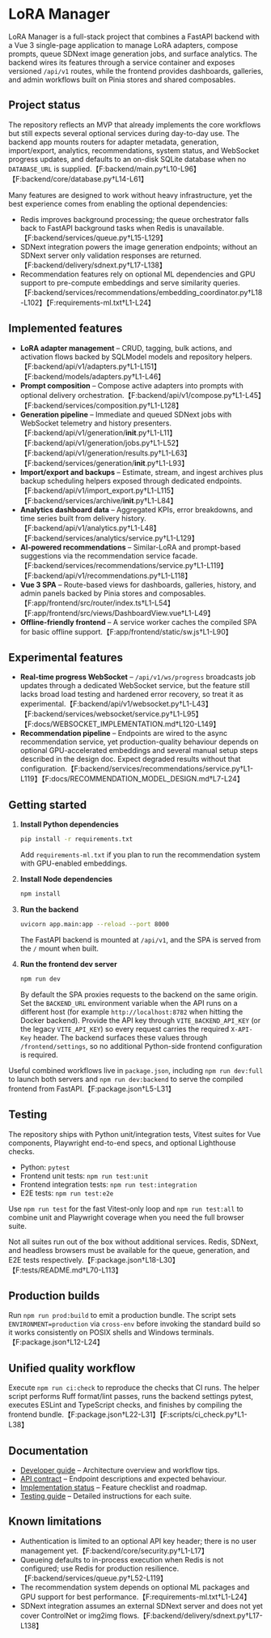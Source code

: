 # LoRA Manager

LoRA Manager is a full-stack project that combines a FastAPI backend with a Vue 3
single-page application to manage LoRA adapters, compose prompts, queue SDNext
image generation jobs, and surface analytics. The backend wires its features
through a service container and exposes versioned `/api/v1` routes, while the
frontend provides dashboards, galleries, and admin workflows built on Pinia
stores and shared composables.

## Project status

The repository reflects an MVP that already implements the core workflows but
still expects several optional services during day-to-day use. The backend app
mounts routers for adapter metadata, generation, import/export, analytics,
recommendations, system status, and WebSocket progress updates, and defaults to
an on-disk SQLite database when no `DATABASE_URL` is supplied.【F:backend/main.py†L10-L96】【F:backend/core/database.py†L14-L61】

Many features are designed to work without heavy infrastructure, yet the best
experience comes from enabling the optional dependencies:

- Redis improves background processing; the queue orchestrator falls back to
  FastAPI background tasks when Redis is unavailable.【F:backend/services/queue.py†L15-L129】
- SDNext integration powers the image generation endpoints; without an SDNext
  server only validation responses are returned.【F:backend/delivery/sdnext.py†L17-L138】
- Recommendation features rely on optional ML dependencies and GPU support to
  pre-compute embeddings and serve similarity queries.【F:backend/services/recommendations/embedding_coordinator.py†L18-L102】【F:requirements-ml.txt†L1-L24】

## Implemented features

- **LoRA adapter management** – CRUD, tagging, bulk actions, and activation
  flows backed by SQLModel models and repository helpers.【F:backend/api/v1/adapters.py†L1-L151】【F:backend/models/adapters.py†L1-L46】
- **Prompt composition** – Compose active adapters into prompts with optional
  delivery orchestration.【F:backend/api/v1/compose.py†L1-L45】【F:backend/services/composition.py†L1-L128】
- **Generation pipeline** – Immediate and queued SDNext jobs with WebSocket
  telemetry and history presenters.【F:backend/api/v1/generation/__init__.py†L1-L11】【F:backend/api/v1/generation/jobs.py†L1-L52】【F:backend/api/v1/generation/results.py†L1-L63】【F:backend/services/generation/__init__.py†L1-L93】
- **Import/export and backups** – Estimate, stream, and ingest archives plus
  backup scheduling helpers exposed through dedicated endpoints.【F:backend/api/v1/import_export.py†L1-L115】【F:backend/services/archive/__init__.py†L1-L84】
- **Analytics dashboard data** – Aggregated KPIs, error breakdowns, and time
  series built from delivery history.【F:backend/api/v1/analytics.py†L1-L48】【F:backend/services/analytics/service.py†L1-L129】
- **AI-powered recommendations** – Similar-LoRA and prompt-based suggestions via
  the recommendation service facade.【F:backend/services/recommendations/service.py†L1-L119】【F:backend/api/v1/recommendations.py†L1-L118】
- **Vue 3 SPA** – Route-based views for dashboards, galleries, history, and
  admin panels backed by Pinia stores and composables.【F:app/frontend/src/router/index.ts†L1-L54】【F:app/frontend/src/views/DashboardView.vue†L1-L49】
- **Offline-friendly frontend** – A service worker caches the compiled SPA for
  basic offline support.【F:app/frontend/static/sw.js†L1-L90】

## Experimental features

- **Real-time progress WebSocket** – `/api/v1/ws/progress` broadcasts job
  updates through a dedicated WebSocket service, but the feature still lacks
  broad load testing and hardened error recovery, so treat it as
  experimental.【F:backend/api/v1/websocket.py†L1-L43】【F:backend/services/websocket/service.py†L1-L95】【F:docs/WEBSOCKET_IMPLEMENTATION.md†L120-L149】
- **Recommendation pipeline** – Endpoints are wired to the async recommendation
  service, yet production-quality behaviour depends on optional GPU-accelerated
  embeddings and several manual setup steps described in the design doc. Expect
  degraded results without that configuration.【F:backend/services/recommendations/service.py†L1-L119】【F:docs/RECOMMENDATION_MODEL_DESIGN.md†L7-L24】

## Getting started

1. **Install Python dependencies**

   ```bash
   pip install -r requirements.txt
   ```

   Add `requirements-ml.txt` if you plan to run the recommendation system with
   GPU-enabled embeddings.

2. **Install Node dependencies**

   ```bash
   npm install
   ```

3. **Run the backend**

   ```bash
   uvicorn app.main:app --reload --port 8000
   ```

   The FastAPI backend is mounted at `/api/v1`, and the SPA is served from the
   `/` mount when built.

4. **Run the frontend dev server**

   ```bash
   npm run dev
   ```

   By default the SPA proxies requests to the backend on the same origin. Set
   the `BACKEND_URL` environment variable when the API runs on a different
   host (for example `http://localhost:8782` when hitting the Docker backend).
   Provide the API key through `VITE_BACKEND_API_KEY` (or the legacy
   `VITE_API_KEY`) so every request carries the required `X-API-Key` header.
   The backend surfaces these values through `/frontend/settings`, so no
   additional Python-side frontend configuration is required.

Useful combined workflows live in `package.json`, including `npm run dev:full`
to launch both servers and `npm run dev:backend` to serve the compiled frontend
from FastAPI.【F:package.json†L5-L31】

## Testing

The repository ships with Python unit/integration tests, Vitest suites for Vue
components, Playwright end-to-end specs, and optional Lighthouse checks.

- Python: `pytest`
- Frontend unit tests: `npm run test:unit`
- Frontend integration tests: `npm run test:integration`
- E2E tests: `npm run test:e2e`

Use `npm run test` for the fast Vitest-only loop and `npm run test:all` to combine
unit and Playwright coverage when you need the full browser suite.

Not all suites run out of the box without additional services. Redis, SDNext,
and headless browsers must be available for the queue, generation, and E2E
tests respectively.【F:package.json†L18-L30】【F:tests/README.md†L70-L113】

## Production builds

Run `npm run prod:build` to emit a production bundle. The script sets
`ENVIRONMENT=production` via `cross-env` before invoking the standard build so
it works consistently on POSIX shells and Windows terminals.【F:package.json†L12-L24】

## Unified quality workflow

Execute `npm run ci:check` to reproduce the checks that CI runs. The helper
script performs Ruff format/lint passes, runs the backend settings pytest,
executes ESLint and TypeScript checks, and finishes by compiling the frontend
bundle.【F:package.json†L22-L31】【F:scripts/ci_check.py†L1-L38】

## Documentation

- [Developer guide](docs/DEVELOPMENT.md) – Architecture overview and workflow
  tips.
- [API contract](docs/contract.md) – Endpoint descriptions and expected
  behaviour.
- [Implementation status](docs/IMPLEMENTATION_COMPLETE.md) – Feature checklist
  and roadmap.
- [Testing guide](tests/README.md) – Detailed instructions for each suite.

## Known limitations

- Authentication is limited to an optional API key header; there is no user
  management yet.【F:backend/core/security.py†L1-L17】
- Queueing defaults to in-process execution when Redis is not configured; use
  Redis for production resilience.【F:backend/services/queue.py†L52-L119】
- The recommendation system depends on optional ML packages and GPU support for
  best performance.【F:requirements-ml.txt†L1-L24】
- SDNext integration assumes an external SDNext server and does not yet cover
  ControlNet or img2img flows.【F:backend/delivery/sdnext.py†L17-L138】


